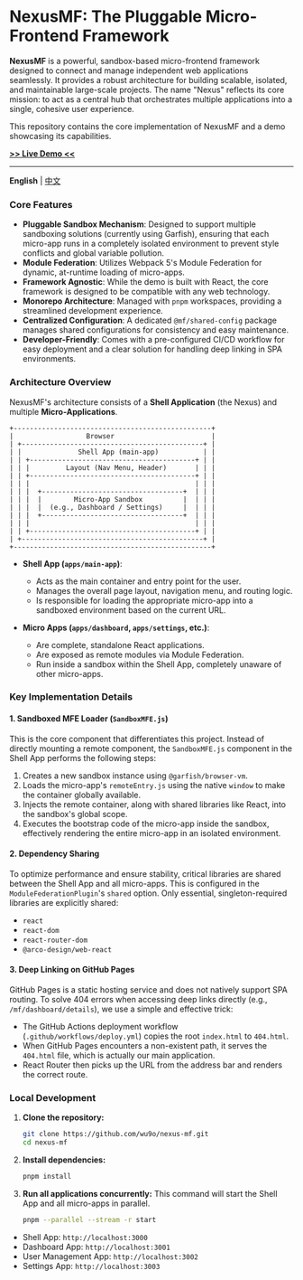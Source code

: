# NexusMF: The Pluggable Micro-Frontend Framework

**NexusMF** is a powerful, sandbox-based micro-frontend framework designed to connect and manage independent web applications seamlessly. It provides a robust architecture for building scalable, isolated, and maintainable large-scale projects. The name "Nexus" reflects its core mission: to act as a central hub that orchestrates multiple applications into a single, cohesive user experience.

This repository contains the core implementation of NexusMF and a demo showcasing its capabilities.

**[>> Live Demo <<](https://wu9o.github.io/nexus-mf/)**

---

**English** | [中文](./README.zh-CN.md)

### Core Features

- **Pluggable Sandbox Mechanism**: Designed to support multiple sandboxing solutions (currently using Garfish), ensuring that each micro-app runs in a completely isolated environment to prevent style conflicts and global variable pollution.
- **Module Federation**: Utilizes Webpack 5's Module Federation for dynamic, at-runtime loading of micro-apps.
- **Framework Agnostic**: While the demo is built with React, the core framework is designed to be compatible with any web technology.
- **Monorepo Architecture**: Managed with `pnpm` workspaces, providing a streamlined development experience.
- **Centralized Configuration**: A dedicated `@mf/shared-config` package manages shared configurations for consistency and easy maintenance.
- **Developer-Friendly**: Comes with a pre-configured CI/CD workflow for easy deployment and a clear solution for handling deep linking in SPA environments.

### Architecture Overview

NexusMF's architecture consists of a **Shell Application** (the Nexus) and multiple **Micro-Applications**.

```
+-------------------------------------------------+
|                  Browser                        |
| +---------------------------------------------+ |
| |              Shell App (main-app)           | |
| | +-----------------------------------------+ | |
| | |         Layout (Nav Menu, Header)       | | |
| | +-----------------------------------------+ | |
| | |                                         | | |
| | |  +-----------------------------------+  | | |
| | |  |        Micro-App Sandbox          |  | | |
| | |  |  (e.g., Dashboard / Settings)     |  | | |
| | |  +-----------------------------------+  | | |
| | |                                         | | |
| | +-----------------------------------------+ | |
| +---------------------------------------------+ |
+-------------------------------------------------+
```

- **Shell App (`apps/main-app`)**:
  - Acts as the main container and entry point for the user.
  - Manages the overall page layout, navigation menu, and routing logic.
  - Is responsible for loading the appropriate micro-app into a sandboxed environment based on the current URL.

- **Micro Apps (`apps/dashboard`, `apps/settings`, etc.)**:
  - Are complete, standalone React applications.
  - Are exposed as remote modules via Module Federation.
  - Run inside a sandbox within the Shell App, completely unaware of other micro-apps.

### Key Implementation Details

#### 1. Sandboxed MFE Loader (`SandboxMFE.js`)

This is the core component that differentiates this project. Instead of directly mounting a remote component, the `SandboxMFE.js` component in the Shell App performs the following steps:
1. Creates a new sandbox instance using `@garfish/browser-vm`.
2. Loads the micro-app's `remoteEntry.js` using the native `window` to make the container globally available.
3. Injects the remote container, along with shared libraries like React, into the sandbox's global scope.
4. Executes the bootstrap code of the micro-app inside the sandbox, effectively rendering the entire micro-app in an isolated environment.

#### 2. Dependency Sharing

To optimize performance and ensure stability, critical libraries are shared between the Shell App and all micro-apps. This is configured in the `ModuleFederationPlugin`'s `shared` option. Only essential, singleton-required libraries are explicitly shared:
- `react`
- `react-dom`
- `react-router-dom`
- `@arco-design/web-react`

#### 3. Deep Linking on GitHub Pages

GitHub Pages is a static hosting service and does not natively support SPA routing. To solve 404 errors when accessing deep links directly (e.g., `/mf/dashboard/details`), we use a simple and effective trick:
- The GitHub Actions deployment workflow (`.github/workflows/deploy.yml`) copies the root `index.html` to `404.html`.
- When GitHub Pages encounters a non-existent path, it serves the `404.html` file, which is actually our main application.
- React Router then picks up the URL from the address bar and renders the correct route.

### Local Development

1.  **Clone the repository:**
    ```bash
    git clone https://github.com/wu9o/nexus-mf.git
    cd nexus-mf
    ```

2.  **Install dependencies:**
    ```bash
    pnpm install
    ```

3.  **Run all applications concurrently:**
    This command will start the Shell App and all micro-apps in parallel.
    ```bash
    pnpm --parallel --stream -r start
    ```

- Shell App: `http://localhost:3000`
- Dashboard App: `http://localhost:3001`
- User Management App: `http://localhost:3002`
- Settings App: `http://localhost:3003`
